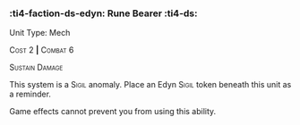 ### :ti4-faction-ds-edyn: **Rune Bearer** :ti4-ds:

Unit Type: Mech 

<span style="font-variant:small-caps;">Cost</span> 2 __|__ <span style="font-variant:small-caps;">Combat</span> 6

<span style="font-variant:small-caps;">Sustain Damage</span>

This system is a <span style="font-variant:small-caps;">Sigil</span> anomaly. Place an Edyn <span style="font-variant:small-caps;">Sigil</span> token beneath this unit as a reminder. 

Game effects cannot prevent you from using this ability.